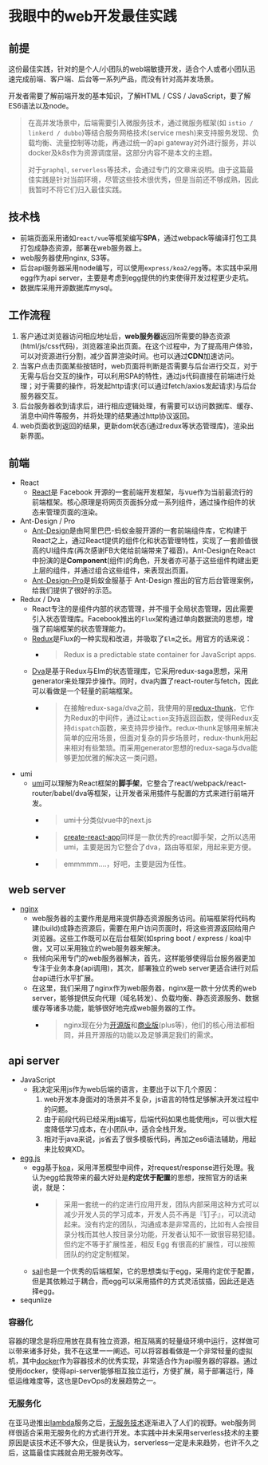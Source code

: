 # 我眼中的web开发最佳实践

## 前提
这份最佳实践，针对的是个人/小团队的web端敏捷开发，适合个人或者小团队迅速完成前端、客户端、后台等一系列产品，而没有针对高并发场景。

开发者需要了解前端开发的基本知识，了解HTML / CSS / JavaScript，要了解ES6语法以及node。

> 在高并发场景中，后端需要引入微服务技术，通过微服务框架(如 `istio / linkerd / dubbo`)等结合服务网格技术(service mesh)来支持服务发现、负载均衡、流量控制等功能，再通过统一的api gateway对外进行服务，并以docker及k8s作为资源调度层。这部分内容不是本文的主题。
>
> 对于`graphql`, `serverless`等技术，会通过专门的文章来说明。由于这篇最佳实践是针对当前环境，尽管这些技术很优秀，但是当前还不够成熟，因此我暂时不将它们归入最佳实践。

## 技术栈
* 前端页面采用诸如`react/vue`等框架编写**SPA**，通过webpack等编译打包工具打包成静态资源，部署在web服务器上。
* web服务器使用nginx, S3等。
* 后台api服务器采用node编写，可以使用`express/koa2/egg`等。本实践中采用egg作为api server，主要是考虑到egg提供的约束使得开发过程更少走坑。
* 数据库采用开源数据库mysql。

## 工作流程
1. 客户通过浏览器访问相应地址后，**web服务器**返回所需要的静态资源(html/js/css代码)，浏览器渲染出页面。在这个过程中，为了提高用户体验，可以对资源进行分割，减少首屏渲染时间。也可以通过**CDN**加速访问。
2. 当客户点击页面某些按钮时，web页面将判断是否需要与后台进行交互，对于无需与后台交互的操作，可以利用SPA的特性，通过js代码直接在前端进行处理；对于需要的操作，将发起http请求(可以通过fetch/axios发起请求)与后台服务器交互。
3. 后台服务器收到请求后，进行相应逻辑处理，有需要可以访问数据库、缓存、消息中间件等服务，并将处理的结果通过http协议返回。
4. web页面收到返回的结果，更新dom状态(通过redux等状态管理库)，渲染出新界面。

## 前端
* React
  - [React](https://reactjs.org/)是 Facebook 开源的一套前端开发框架，与vue作为当前最流行的前端框架。核心原理是将网页页面拆分成一系列组件，通过操作组件的状态来管理页面的渲染。
* Ant-Design / Pro
  - [Ant-Design](https://ant.design)是由阿里巴巴-蚂蚁金服开源的一套前端组件库，它构建于React之上，通过React提供的组件化和状态管理特性，实现了一套颜值很高的UI组件库(再次感谢FB大佬给前端带来了福音)。Ant-Design在React中扮演的是**Component**(组件)的角色，开发者亦可基于这些组件构建出更上层的组件，并通过组合这些组件，来表现出页面。
  - [Ant-Design-Pro](https://pro.ant.design/)是蚂蚁金服基于 Ant-Design 推出的官方后台管理案例，给我们提供了很好的示范。
* Redux / Dva
  - React专注的是组件内部的状态管理，并不擅于全局状态管理，因此需要引入状态管理库。Facebook推出的`Flux`架构通过单向数据流的思想，增强了前端框架的状态管理能力。
  - [Redux](https://redux.js.org/)是Flux的一种实现和改进，并吸取了`Elm`之长。用官方的话来说：
    - > Redux is a predictable state container for JavaScript apps.
  - [Dva](https://dvajs.com/)是基于Redux与Elm的状态管理库，它采用redux-saga思想，采用generator来处理异步操作。同时，dva内置了react-router与fetch，因此可以看做是一个轻量的前端框架。
    - > 在接触redux-saga/dva之前，我使用的是[redux-thunk](https://github.com/reduxjs/redux-thunk)，它作为Redux的中间件，通过让`action`支持返回函数，使得Redux支持`dispatch`函数，来支持异步操作。redux-thunk足够用来解决简单的应用场景，但面对复杂的异步场景时，redux-thunk用起来相对有些繁琐。而采用generator思想的redux-saga与dva能够更加优雅的解决这一类问题。
* umi
  - [umi](https://umijs.org/)可以理解为React框架的**脚手架**，它整合了react/webpack/react-router/babel/dva等框架，让开发者采用插件与配置的方式来进行前端开发。
    - > umi十分类似vue中的next.js
    - > [create-react-app](https://github.com/facebook/create-react-app)同样是一款优秀的react脚手架，之所以选用umi，主要是因为它整合了dva，路由等框架，用起来更方便。
    - > emmmmm....，好吧，主要是因为任性。

## web server
* [nginx](https://www.nginx.com/resources/wiki/)
  - web服务器的主要作用是用来提供静态资源服务访问。前端框架将代码构建(build)成静态资源后，需要在用户访问页面时，将这些资源返回给用户浏览器。这些工作既可以在后台框架(如spring boot / express / koa)中做，又可以采用独立的web服务器来解决。
  - 我倾向采用专门的web服务器解决，首先，这样能够使得后台服务器更加专注于业务本身(api调用)，其次，部署独立的web server更适合进行对后台api进行水平扩展。
  - 在这里，我们采用了nginx作为web服务器，nginx是一款十分优秀的web server，能够提供反向代理（域名转发）、负载均衡、静态资源服务、数据缓存等诸多功能，能够很好地完成web服务器的工作。
    - > nginx现在分为[开源版](http://nginx.org/)和[商业版](https://www.nginx.com)(plus等)，他们的核心用法都相同，并且开源版的功能以及足够满足我们的需求。

## api server
* JavaScript
  * 我决定采用js作为web后端的语言，主要出于以下几个原因：
    1. web开发本身面对的场景并不复杂，js语言的特性足够解决开发过程中的问题。
    2. 由于前段代码已经采用js编写，后端代码如果也能使用js，可以很大程度降低学习成本，在小团队中，适合全栈开发。
    3. 相对于java来说，js省去了很多模板代码，再加之es6语法辅助，用起来比较爽XD。
* [egg.js](https://eggjs.org/)
  * egg基于[koa](https://koajs.com)，采用洋葱模型中间件，对request/response进行处理。我认为egg给我带来的最大好处是**约定优于配置**的思想，按照官方的话来说，就是：
    * > 采用一套统一的约定进行应用开发，团队内部采用这种方式可以减少开发人员的学习成本，开发人员不再是『钉子』，可以流动起来。没有约定的团队，沟通成本是非常高的，比如有人会按目录分栈而其他人按目录分功能，开发者认知不一致很容易犯错。但约定不等于扩展性差，相反 Egg 有很高的扩展性，可以按照团队的约定定制框架。
  * [sail](http://sailsjs.com/)也是一个优秀的后端框架，它的思想类似于egg，采用约定优于配置，但是其依赖过于耦合，而egg可以采用插件的方式灵活拔插，因此还是选择egg。
* sequnlize
  
### 容器化
容器的理念是将应用放在具有独立资源，相互隔离的轻量级环境中运行，这样做可以带来诸多好处，我不在这里一一阐述。可以将容器看做是一个非常轻量的虚拟机，其中[docker](https://www.docker.com/)作为容器技术的优秀实现，非常适合作为api服务器的容器。通过使用docker，使得api-server能够相互独立运行，方便扩展，易于部署运行，降低运维难度等，这也是DevOps的发展趋势之一。

### 无服务化
在亚马逊推出[lambda](https://aws.amazon.com/lambda/)服务之后，[无服务技术](https://en.wikipedia.org/wiki/Serverless_computing)逐渐进入了人们的视野。web服务同样很适合采用无服务化的方式进行开发。本实践中并未采用serverless技术的主要原因是该技术还不够大众，但是我认为，serverless一定是未来趋势，也许不久之后，这篇最佳实践就会用无服务改写。


